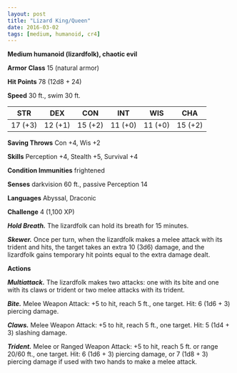```yaml
---
layout: post
title: "Lizard King/Queen"
date: 2016-03-02
tags: [medium, humanoid, cr4]
---
```


**Medium humanoid (lizardfolk), chaotic evil**

**Armor Class** 15 (natural armor)

**Hit Points** 78 (12d8 + 24)

**Speed** 30 ft., swim 30 ft.

|   STR   |   DEX   |   CON   |   INT   |   WIS   |   CHA   |
|:-----:|:-----:|:-----:|:-----:|:-----:|:-----:|
| 17 (+3) | 12 (+1) | 15 (+2) | 11 (+0) | 11 (+0) | 15 (+2) |

**Saving Throws** Con +4, Wis +2

**Skills** Perception +4, Stealth +5, Survival +4

**Condition Immunities** frightened

**Senses** darkvision 60 ft., passive Perception 14

**Languages** Abyssal, Draconic

**Challenge** 4 (1,100 XP)

***Hold Breath.*** The lizardfolk can hold its breath for 15 minutes.

***Skewer.*** Once per turn, when the lizardfolk makes a melee attack with its trident and hits, the target takes an extra 10 (3d6) damage, and the lizardfolk gains temporary hit points equal to the extra damage dealt.

**Actions**

***Multiattack.*** The lizardfolk makes two attacks: one with its bite and one with its claws or trident or two melee attacks with its trident.

***Bite.*** Melee Weapon Attack: +5 to hit, reach 5 ft., one target. Hit: 6 (1d6 + 3) piercing damage.

***Claws.*** Melee Weapon Attack: +5 to hit, reach 5 ft., one target. Hit: 5 (1d4 + 3) slashing damage.

***Trident.*** Melee or Ranged Weapon Attack: +5 to hit, reach 5 ft. or range 20/60 ft., one target. Hit: 6 (1d6 + 3) piercing damage, or 7 (1d8 + 3) piercing damage if used with two hands to make a melee attack.

